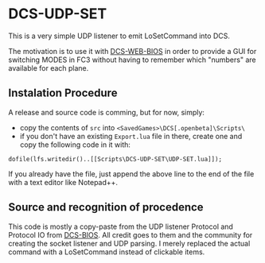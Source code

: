 # DCS-UDP-SET

This is a very simple UDP listener to emit LoSetCommand into DCS.  

The motivation is to use it with [DCS-WEB-BIOS](https://github.com/RafaPolit/dcs-web-bios) in order to provide a GUI for switching MODES in FC3 without having to remember which "numbers" are available for each plane.

## Instalation Procedure

A release and source code is comming, but for now, simply:
- copy the contents of `src` into `<SavedGames>\DCS[.openbeta]\Scripts\`
- if you don't have an existing `Export.lua` file in there, create one and copy the following code in it with:

```
dofile(lfs.writedir()..[[Scripts\DCS-UDP-SET\UDP-SET.lua]]);
```

If you already have the file, just append the above line to the end of the file with a text editor like Notepad++.

## Source and recognition of procedence

This code is mostly a copy-paste from the UDP listener Protocol and Protocol IO from [DCS-BIOS](https://github.com/DCSFlightpanels/dcs-bios).  All credit goes to them and the community for creating the socket listener and UDP parsing.  I merely replaced the actual command with a LoSetCommand instead of clickable items.
